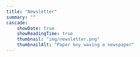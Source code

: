 ```yaml
---
title: "Newsletter"
summary: ""
cascade:
    showDate: true
    showReadingTime: true
    thumbnail: "img/newsletter.png"
    thumbnailAlt: "Paper boy waving a newspaper"
---
```

